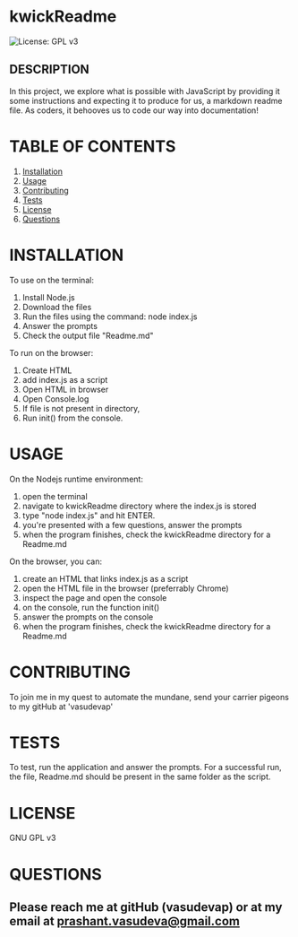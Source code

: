 # kwickReadme
![License: GPL v3](https://img.shields.io/badge/License-GPLv3-blue.svg)
## DESCRIPTION

In this project, we explore what is possible with JavaScript by providing it some instructions and expecting it to produce for us, a markdown readme file.  As coders, it behooves us to code our way into documentation!


# TABLE OF CONTENTS

1. [Installation](#installation)
2. [Usage](#usage)
3. [Contributing](#contributing)
4. [Tests](#tests)
5. [License](#license)
6. [Questions](#questions)

# INSTALLATION
To use on the terminal:
1. Install Node.js
2. Download the files
3. Run the files using the command: node index.js
4. Answer the prompts
5. Check the output file "Readme.md"

To run on the browser:
1. Create HTML
2. add index.js as a script
3. Open HTML in browser
4. Open Console.log
5. If file is not present in directory,
6. Run init() from the console.


# USAGE

On the Nodejs runtime environment:
1. open the terminal
2. navigate to kwickReadme directory where the index.js is stored
3. type "node index.js" and hit ENTER.
4. you're presented with a few questions, answer the prompts
5. when the program finishes, check the kwickReadme directory for a Readme.md

On the browser, you can:
1. create an HTML that links index.js as a script
2. open the HTML file in the browser (preferrably Chrome)
3. inspect the page and open the console
4. on the console, run the function init()
5. answer the prompts on the console
6. when the program finishes, check the kwickReadme directory for a Readme.md


# CONTRIBUTING
To join me in my quest to automate the mundane, send your carrier pigeons to my gitHub at 'vasudevap'


# TESTS
To test, run the application and answer the prompts.  For a successful run, the file, Readme.md should be present in the same folder as the script.


# LICENSE
GNU GPL v3

# QUESTIONS
Please reach me at gitHub (vasudevap) or at my email at prashant.vasudeva@gmail.com
---

